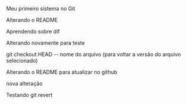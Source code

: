 Meu primeiro sistema no Git

Alterando o README

Aprendendo sobre dif

Alterando novamente para teste

git checkout HEAD -- nome do arquivo (para voltar a versão do arquivo selecionado)

Alterando o README para atualizar no github

nova alteração

Testando git revert
